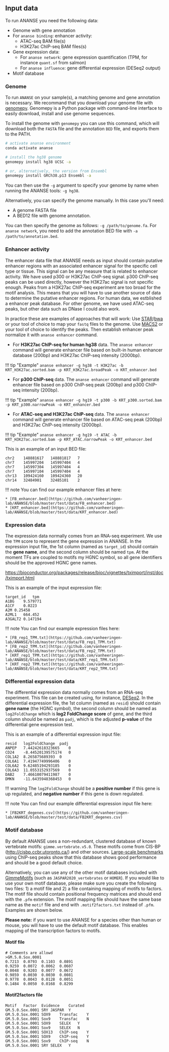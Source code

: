 ## Input data

To run ANANSE you need the following data:
* Genome with gene annotation
* For `ananse binding`: enhancer activity:
   *  ATAC-seq BAM file(s)
   *  H3K27ac ChIP-seq BAM files(s)
*  Gene expression data:
   *  For `ananse network`: gene expression quantification (TPM, for instance `quant.sf` from salmon)
   *  For `ananse influence`: gene differential expression (DESeq2 output)
* Motif database

### Genome

To run `ANANSE` on your sample(s), a matching genome and gene annotation is necessary. We recommand that you download your genome file with [genomepy](https://github.com/vanheeringen-lab/genomepy). Genomepy is a Python package with command-line interface to easily download, install and use genome sequences.

To install the genome with `genomepy` you can use this command, which will download both the `FASTA` file and the annotation `BED` file, and exports them to the PATH.

``` bash
# activate ananse environment
conda activate ananse

# install the hg38 genome
genomepy install hg38 UCSC -a

# or, alternatively, the version from Ensembl
genomepy install GRCh38.p13 Ensembl -a
```

You can then use the `-g` argument to specify your genome by name when running the ANANSE tools: `-g hg38`.

Alternatively, you can specify the genome manually. In this case you'll need:  

* A genome FASTA file   
* A BED12 file with genome annotation.  

You can then specify the genome as follows: `-g /path/to/genome.fa`. For `ananse network`, you need to add the annotation BED file with `-a /path/to/annotation.bed`.


### Enhancer activity

The enhancer data file that ANANSE needs as input should contain putative enhancer regions with an associated enhancer signal for the specific cell type or tissue. This signal can be any measure that is related to enhancer activity. We have used p300 or H3K27ac ChIP-seq signal. p300 ChIP-seq peaks can be used directly, however the H3K27ac signal is not specific enough. Peaks from a H3K27ac ChIP-seq experiment are too broad for the motif analysis. This means that you will have to use another source of data to determine the putative enhancer regions. For human data, we estblished a enhancer peak database. For other genome, we have used ATAC-seq peaks, but other data such as DNase I could also work.

In practice these are examples of approaches that will work: Use [STAR]()/[bwa]() or your tool of choice to map your `fastq` files to the genome. Use [MACS2](https://github.com/taoliu/MACS) or your tool of choice to identify the peaks. Then establish enhancer peak normalize it with `ananse enhancer` command.  


* For **H3K27ac ChIP-seq for human hg38** data. The `ananse enhancer` command will generate enhancer file based on built-in human enhancer database (200bp) and H3K27ac ChIP-seq intensity (2000bp).   

!!! tip "Example"
    `ananse enhancer -g hg38 -t H3K27ac -b KRT_H3K27ac.sorted.bam -p KRT_H3K27ac.broadPeak -o KRT_enhancer.bed`


* For **p300 ChIP-seq** data. The `ananse enhancer` command will generate enhancer file based on p300 ChIP-seq peak (200bp) and p300 ChIP-seq intensity (200bp).   

!!! tip "Example"
    `ananse enhancer -g hg19 -t p300 -b KRT_p300.sorted.bam -p KRT_p300.narrowPeak -o KRT_enhancer.bed`


* For **ATAC-seq and H3K27ac ChIP-seq** data. The `ananse enhancer` command will generate enhancer file based on ATAC-seq peak (200bp) and H3K27ac ChIP-seq intensity (2000bp).  

!!! tip "Example"
    `ananse enhancer -g hg19 -t ATAC -b KRT_H3K27ac.sorted.bam -p KRT_ATAC.narrowPeak -o KRT_enhancer.bed`



This is an example of an input BED file:

```
chr2	148881617	148881817	7
chr7	145997204	145997404	4
chr7	145997304	145997404	4
chr7	145997104	145997404	4
chr13	109424160	109424360	20
chr14	32484901	32485101	2

```

!!! note 
    You can find our example enhancer files at here: 

    * [FB_enhancer.bed](https://github.com/vanheeringen-lab/ANANSE/blob/master/test/data/FB_enhancer.bed)  
    * [KRT_enhancer.bed](https://github.com/vanheeringen-lab/ANANSE/blob/master/test/data/KRT_enhancer.bed)


### Expression data

The expression data normally comes from an RNA-seq experiment. We use the `TPM` score to represent the gene expression in ANANSE. In the expression input file, the 1st column (named as `target_id`) should contain the **gene name**, and the second column should be named `tpm`. At the moment TFs are coupled to motifs my HGNC symbol, so all gene identifiers should be the approved HGNC gene names.


https://bioconductor.org/packages/release/bioc/vignettes/tximport/inst/doc/tximport.html

This is an example of the input expression file:

```
target_id	tpm
A1BG	9.579771
A1CF	0.0223
A2M	0.25458
A2ML1	664.452
A3GALT2	0.147194
```

!!! note 
    You can find our example expression files here:  

    * [FB_rep1_TPM.txt](https://github.com/vanheeringen-lab/ANANSE/blob/master/test/data/FB_rep1_TPM.txt)  
    * [FB_rep2_TPM.txt](https://github.com/vanheeringen-lab/ANANSE/blob/master/test/data/FB_rep2_TPM.txt)  
    * [KRT_rep1_TPM.txt](https://github.com/vanheeringen-lab/ANANSE/blob/master/test/data/KRT_rep1_TPM.txt)  
    * [KRT_rep2_TPM.txt](https://github.com/vanheeringen-lab/ANANSE/blob/master/test/data/KRT_rep2_TPM.txt)  

### Differential expression data

The differential expression data normally comes from an RNA-seq experiment. This file can be created using, for instance, [DESeq2](https://bioconductor.org/packages/release/bioc/html/DESeq2.html). In the differential expression file, the 1st column (named as `resid`) should contain **gene name** (the HGNC symbol), the second column should be named as `log2FoldChange` which is **log2 FoldChange score** of gene, and the third column should be named as `padj`, which is the adjusted **p-value** of the differential gene expression test. 

This is an example of a differential expression input file:

```
resid	log2FoldChange	padj
ANPEP	7.44242618323665	0
CD24	-8.44520139575174	0
COL1A2	8.265875689393	0
COL6A1	7.41947749996406	0
COL6A2	9.62485194293185	0
COL6A3	11.0553152937569	0
DAB2	7.46610079411987	0
DMKN	-11.6435948368453	0
```
!!! warning
    The `log2FoldChange` should be a **positive number** if this gene is up regulated, and **negative number** if this gene is down regulated.

!!! note 
    You can find our example differential expression input file here:  

    * [FB2KRT_degenes.csv](https://github.com/vanheeringen-lab/ANANSE/blob/master/test/data/FB2KRT_degenes.csv)  


### Motif database

By default ANANSE uses a non-redundant, clustered database of known vertebrate motifs: `gimme.vertebrate.v5.0`. These motifs come from CIS-BP (http://cisbp.ccbr.utoronto.ca/) and other sources. [Large-scale benchmarks](https://www.biorxiv.org/content/10.1101/474403v1.full) using ChIP-seq peaks show that this database shows good performance and should be a good default choice. 

Alternatively, you can use any of the other motif databases included with [GimmeMotifs](https://gimmemotifs.readthedocs.io/en/master/overview.html#motif-databases) (such as `JASPAR2020_vertebrates` or `HOMER`). If you would like to use your own motif database, please make sure you create the following two files: 1) a motif file and 2) a file containing mapping of motifs to factors.  The motif file should contain positional frequency matrices and should end with the `.pfm` extension. The motif mapping file should have the same base name as  the `motif` file and end with `.motif2factors.txt` instead of `.pfm`. Examples are shown below.

**Please note:** if you want to use ANANSE for a species other than human or mouse, you will have to use the default motif database. This enables mapping of the transcription factors to motifs.

#### Motif file

```    
# Comments are allowd
>GM.5.0.Sox.0001
0.7213	0.0793	0.1103	0.0891
0.9259	0.0072	0.0062	0.0607
0.0048	0.9203	0.0077	0.0672
0.9859	0.0030	0.0030	0.0081
0.9778	0.0043	0.0128	0.0051
0.1484	0.0050	0.0168	0.8299
```

#### Motif2factors file  

```
Motif	Factor	Evidence	Curated
GM.5.0.Sox.0001	SRY	JASPAR	Y
GM.5.0.Sox.0001	SOX9	Transfac	Y
GM.5.0.Sox.0001	Sox9	Transfac	N
GM.5.0.Sox.0001	SOX9	SELEX	Y
GM.5.0.Sox.0001	Sox9	SELEX	N
GM.5.0.Sox.0001	SOX13	ChIP-seq	Y
GM.5.0.Sox.0001	SOX9	ChIP-seq	Y
GM.5.0.Sox.0001	Sox9	ChIP-seq	N
GM.5.0.Sox.0001	SRY	SELEX	Y
```


[^1]: van Heeringen, S.J., and Veenstra, G.J.C. (2010). GimmeMotifs: a de novo motif prediction pipeline for ChIP-sequencing experiments. Bioinformatics 27, 270-271.
[^2]: Kent, J., ENCODE DCC. (2014). kentUtils: Jim Kent command line bioinformatic utilities. Available from: https://github.com/ENCODE-DCC/kentUtils.
